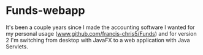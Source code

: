 # Funds-webapp
It's been a couple years since I made the accounting software I wanted for my personal usage (www.github.com/francis-chris5/Funds) and for version 2 I'm switching from desktop with JavaFX to a web application with Java Servlets.
